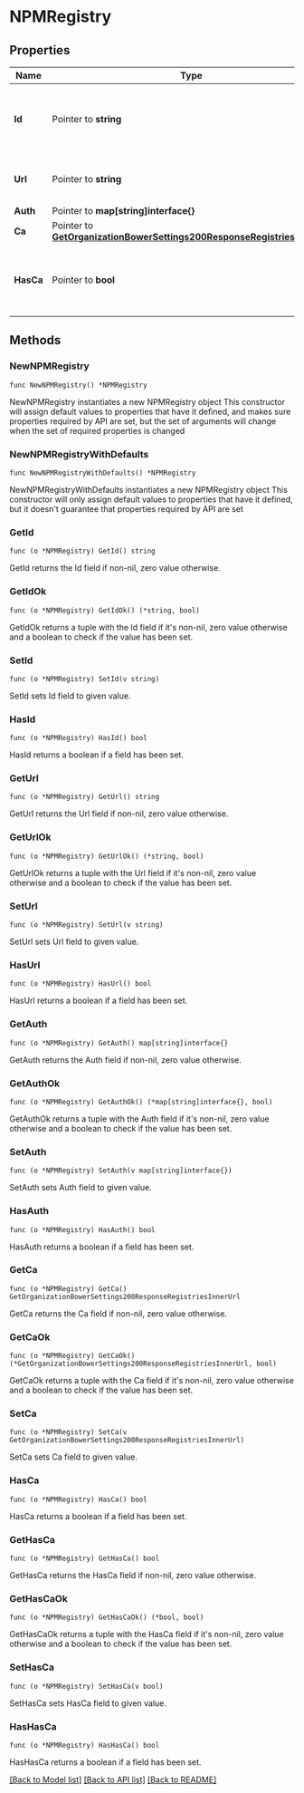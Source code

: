 # NPMRegistry

## Properties

Name | Type | Description | Notes
------------ | ------------- | ------------- | -------------
**Id** | Pointer to **string** | UUID of the NPM registry (For FOSSA internal usage) | [optional] 
**Url** | Pointer to **string** | Remote URL of the NPM registry | [optional] 
**Auth** | Pointer to **map[string]interface{}** |  | [optional] 
**Ca** | Pointer to [**GetOrganizationBowerSettings200ResponseRegistriesInnerUrl**](GetOrganizationBowerSettings200ResponseRegistriesInnerUrl.md) |  | [optional] 
**HasCa** | Pointer to **bool** | Used when an existing CA is obfuscated in the response | [optional] [readonly] 

## Methods

### NewNPMRegistry

`func NewNPMRegistry() *NPMRegistry`

NewNPMRegistry instantiates a new NPMRegistry object
This constructor will assign default values to properties that have it defined,
and makes sure properties required by API are set, but the set of arguments
will change when the set of required properties is changed

### NewNPMRegistryWithDefaults

`func NewNPMRegistryWithDefaults() *NPMRegistry`

NewNPMRegistryWithDefaults instantiates a new NPMRegistry object
This constructor will only assign default values to properties that have it defined,
but it doesn't guarantee that properties required by API are set

### GetId

`func (o *NPMRegistry) GetId() string`

GetId returns the Id field if non-nil, zero value otherwise.

### GetIdOk

`func (o *NPMRegistry) GetIdOk() (*string, bool)`

GetIdOk returns a tuple with the Id field if it's non-nil, zero value otherwise
and a boolean to check if the value has been set.

### SetId

`func (o *NPMRegistry) SetId(v string)`

SetId sets Id field to given value.

### HasId

`func (o *NPMRegistry) HasId() bool`

HasId returns a boolean if a field has been set.

### GetUrl

`func (o *NPMRegistry) GetUrl() string`

GetUrl returns the Url field if non-nil, zero value otherwise.

### GetUrlOk

`func (o *NPMRegistry) GetUrlOk() (*string, bool)`

GetUrlOk returns a tuple with the Url field if it's non-nil, zero value otherwise
and a boolean to check if the value has been set.

### SetUrl

`func (o *NPMRegistry) SetUrl(v string)`

SetUrl sets Url field to given value.

### HasUrl

`func (o *NPMRegistry) HasUrl() bool`

HasUrl returns a boolean if a field has been set.

### GetAuth

`func (o *NPMRegistry) GetAuth() map[string]interface{}`

GetAuth returns the Auth field if non-nil, zero value otherwise.

### GetAuthOk

`func (o *NPMRegistry) GetAuthOk() (*map[string]interface{}, bool)`

GetAuthOk returns a tuple with the Auth field if it's non-nil, zero value otherwise
and a boolean to check if the value has been set.

### SetAuth

`func (o *NPMRegistry) SetAuth(v map[string]interface{})`

SetAuth sets Auth field to given value.

### HasAuth

`func (o *NPMRegistry) HasAuth() bool`

HasAuth returns a boolean if a field has been set.

### GetCa

`func (o *NPMRegistry) GetCa() GetOrganizationBowerSettings200ResponseRegistriesInnerUrl`

GetCa returns the Ca field if non-nil, zero value otherwise.

### GetCaOk

`func (o *NPMRegistry) GetCaOk() (*GetOrganizationBowerSettings200ResponseRegistriesInnerUrl, bool)`

GetCaOk returns a tuple with the Ca field if it's non-nil, zero value otherwise
and a boolean to check if the value has been set.

### SetCa

`func (o *NPMRegistry) SetCa(v GetOrganizationBowerSettings200ResponseRegistriesInnerUrl)`

SetCa sets Ca field to given value.

### HasCa

`func (o *NPMRegistry) HasCa() bool`

HasCa returns a boolean if a field has been set.

### GetHasCa

`func (o *NPMRegistry) GetHasCa() bool`

GetHasCa returns the HasCa field if non-nil, zero value otherwise.

### GetHasCaOk

`func (o *NPMRegistry) GetHasCaOk() (*bool, bool)`

GetHasCaOk returns a tuple with the HasCa field if it's non-nil, zero value otherwise
and a boolean to check if the value has been set.

### SetHasCa

`func (o *NPMRegistry) SetHasCa(v bool)`

SetHasCa sets HasCa field to given value.

### HasHasCa

`func (o *NPMRegistry) HasHasCa() bool`

HasHasCa returns a boolean if a field has been set.


[[Back to Model list]](../README.md#documentation-for-models) [[Back to API list]](../README.md#documentation-for-api-endpoints) [[Back to README]](../README.md)


